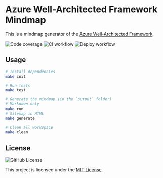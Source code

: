 # Azure Well-Architected Framework Mindmap

This is a mindmap generator of the [Azure Well-Architected Framework](https://learn.microsoft.com/en-us/azure/well-architected/).

![Code coverage](https://img.shields.io/codecov/c/github/phucnt1992/azure-well-architected-framework-mindmap)
![CI workflow](https://img.shields.io/github/actions/workflow/status/phucnt1992/azure-well-architected-framework-mindmap/ci.yml?label=CI)
![Deploy workflow](https://img.shields.io/github/actions/workflow/status/phucnt1992/azure-well-architected-framework-mindmap/cd.yml?label=CD)

## Usage

```bash
# Install dependencies
make init

# Run tests
make test

# Generate the mindmap (in the `output` folder)
# Markdown only
make run
# Sitemap in HTML
make generate

# Clean all workspace
make clean
```

## License

![GitHub License](https://img.shields.io/github/license/phucnt1992/azure-well-architected-framework-mindmap)

This project is licensed under the [MIT License](LICENSE).

